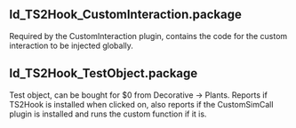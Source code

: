 ## ld_TS2Hook_CustomInteraction.package
Required by the CustomInteraction plugin, contains the code for the custom interaction to be injected globally.

## ld_TS2Hook_TestObject.package
Test object, can be bought for $0 from Decorative -> Plants. Reports if TS2Hook is installed when clicked on, also reports if the CustomSimCall plugin is installed and runs the custom function if it is.
